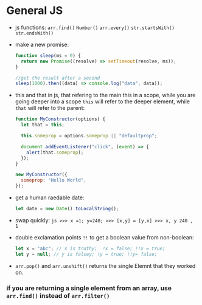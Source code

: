 # General JS

- js functions: `arr.find()` `Number()` `arr.every()` `str.startsWith()` `str.endsWith()`
- make a new promise:

  ```js
  function sleep(ms = 0) {
    return new Promise((resolve) => setTimeout(resolve, ms));
  }

  //get the result after a second
  sleep(1000).then((data) => console.log("data", data));
  ```

- this and that in js, that refering to the main this in a scope, while you are going deeper into a scope `this` will refer to the deeper element, while `that` will refer to the parent:

  ```javascript
  function MyConstructor(options) {
    let that = this;

    this.someprop = options.someprop || "defaultprop";

    document.addEventListener("click", (event) => {
      alert(that.someprop);
    });
  }

  new MyConstructor({
    someprop: "Hello World",
  });
  ```

- get a human raedable date:

  ```js
  let date = new Date().toLocalString();
  ```

- swap quickly:
  `js >>> x =1; y=240; >>> [x,y] = [y,x] >>> x, y 240 , 1`

- double exclamation points `!!` to get a boolean value from non-boolean:
  ```js
  let x = "abc"; // x is truthy;  !x = false; !!x = true;
  let y = null; // y is falsey; !y = true; !!y= false;
  ```

* `arr.pop()` and `arr.unshift()` returns the single Elemnt that they worked on.

### if you are returning a single element from an array, use `arr.find()` instead of `arr.filter()`
